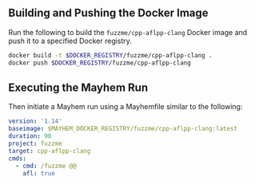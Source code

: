 ## Building and Pushing the Docker Image

Run the following to build the `fuzzme/cpp-aflpp-clang` Docker image and push it to a specified Docker registry.

```sh
docker build -t $DOCKER_REGISTRY/fuzzme/cpp-aflpp-clang .
docker push $DOCKER_REGISTRY/fuzzme/cpp-aflpp-clang
```

## Executing the Mayhem Run

Then initiate a Mayhem run using a Mayhemfile similar to the following:

```yaml
version: '1.14'
baseimage: $MAYHEM_DOCKER_REGISTRY/fuzzme/cpp-aflpp-clang:latest
duration: 90
project: fuzzme
target: cpp-aflpp-clang
cmds:
  - cmd: /fuzzme @@
    afl: true
```
